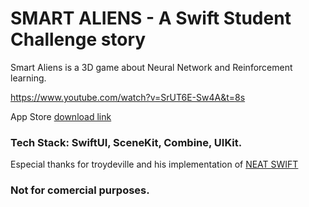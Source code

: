 # SMART ALIENS - A Swift Student Challenge story

Smart Aliens is a 3D game about Neural Network and Reinforcement learning. 

https://www.youtube.com/watch?v=SrUT6E-Sw4A&t=8s

App Store [download link](https://apps.apple.com/br/app/aliens-network/id6478606549?l=en-GB)

### Tech Stack: SwiftUI, SceneKit, Combine, UIKit.

Especial thanks for troydeville and his implementation of [NEAT SWIFT](https://github.com/troydeville/NEAT-swift)

### Not for comercial purposes.
